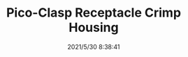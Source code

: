 ﻿---
layout: post 
title: Pico-Clasp Receptacle Crimp Housing
tags: MX
categories: wire-harness
overview: 
series: 
part_number: 0510-1
thumb_img: 
image: static/202105/510-20210530.jpg
date: 2021/5/30 8:38:41
---



